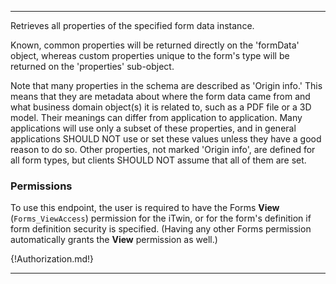 ---

Retrieves all properties of the specified form data instance.

Known, common properties will be returned directly on the 'formData' object, whereas custom properties unique to the form's type will be returned on the 'properties' sub-object.

Note that many properties in the schema are described as 'Origin info.' This means that they are metadata about where the form data came from and what business domain object(s) it is related to, such as a PDF file or a 3D model. Their meanings can differ from application to application. Many applications will use only a subset of these properties, and in general applications SHOULD NOT use or set these values unless they have a good reason to do so. Other properties, not marked 'Origin info', are defined for all form types, but clients SHOULD NOT assume that all of them are set.

### Permissions

To use this endpoint, the user is required to have the Forms **View** (`Forms_ViewAccess`) permission for the iTwin, or for the form's definition if form definition security is specified. (Having any other Forms permission automatically grants the **View** permission as well.)

{!Authorization.md!}

---